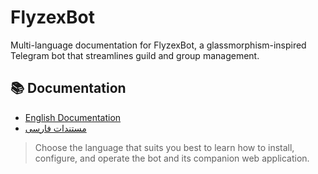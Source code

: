 # FlyzexBot

Multi-language documentation for FlyzexBot, a glassmorphism-inspired Telegram bot that streamlines guild and group management.

## 📚 Documentation
- [English Documentation](README.en.md)
- [مستندات فارسی](README.fa.md)

> Choose the language that suits you best to learn how to install, configure, and operate the bot and its companion web application.
